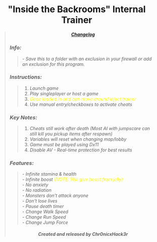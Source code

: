 # <center> "Inside the Backrooms" Internal Trainer </center>
>##### <center> ***[Changelog](https://github.com/Chr0nicxhack3r/Trainer-Releases/blob/main/Inside-the-Backrooms/Internal-Trainer/.github/SECURITY.md)*** </center>
>### ***Info:***
>>*- Save this to a folder with an exclusion in your firewall or add an exclusion for this program.*<br>
>### ***Instructions:***
>>1. *Launch game*
>>2. *Play singleplayer or host a game*
>>3. *<span style="color: yellow;">Once loaded in and can move around inject trainer</span>*
>>4. *Use manual entry/checkboxes to activate cheats*
>### ***Key Notes:***
>>1. *Cheats still work after death (Most AI with jumpscare can still kill you pickup  items after respawn)*
>>2. *Variables will reset when changing map/lobby*
>>3. *Game must be played using Dx11*
>>4. *Disable AV - Real-time protection for best results*
>### ***Features:***
>>*- Infinite stamina & health*<br>
>>*- Infinite boost <span style="color: yellow;">(NOTE: Will give boost from jelly)</span>*<br>
>>*- No anxiety*<br>
>>*- No radiation*<br>
>>*- Monsters don't attack anyone*<br>
>>*- Don't lose lives*<br>
>>*- Pause death timer*<br>
>>*- Change Walk Speed*<br>
>>*- Change Run Speed*<br>
>>*- Change Jump Force*<br>
>###### <center> ***Created and released by Chr0nicxHack3r*** </center>
